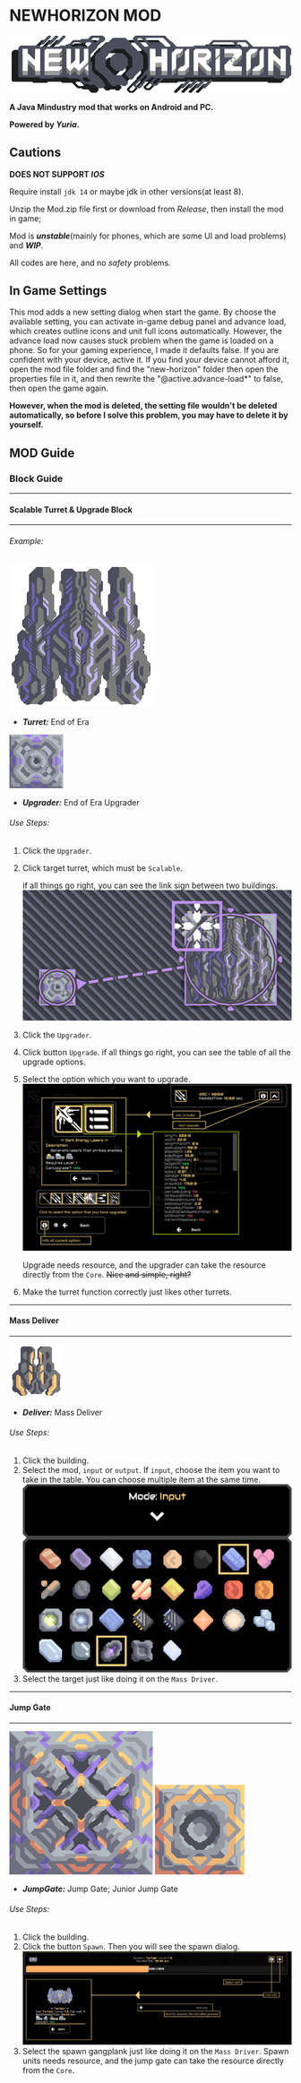 # NEWHORIZON MOD

![Logo](github-pictures/ui/logo.png)

****A Java Mindustry mod that works on Android and PC.****

**Powered by *Yuria*.**

## Cautions
**DOES NOT SUPPORT _IOS_**

Require install `jdk 14` or maybe jdk in other versions(at least 8).

Unzip the Mod.zip file first or download from _Release_, then install the mod in game;

Mod is ***unstable***(mainly for phones, which are some UI and load problems) and ***WIP***.

All codes are here, and no *safety* problems.

## In Game Settings
This mod adds a new setting dialog when start the game.
By choose the available setting, you can activate in-game debug panel and advance load, which creates outline icons and unit full icons automatically.
However, the advance load now causes stuck problem when the game is loaded on a phone. So for your gaming experience, I made it defaults false. If you are confident with your device, active it.
If you find your device cannot afford it, open the mod file folder and find the "new-horizon" folder then open the properties file in it, and then rewrite the "@active.advance-load*" to false, then open the game again.

**However, when the mod is deleted, the setting file wouldn't be deleted automatically, so before I solve this problem, you may have to delete it by yourself.**

## MOD Guide

### Block Guide

---
#### Scalable Turret & Upgrade Block

---

###### Example:

![end-of-era](assets/sprites/blocks/turrets/end-of-era.png)  
- **_Turret:_** End of Era

![eoe-upgrader](assets/sprites/blocks/special/EOE/end-of-era-upgrader.png)  
- **_Upgrader:_** End of Era Upgrader

###### Use Steps:
1. Click the `Upgrader`.
2. Click target turret, which must be `Scalable`.
   
   if all things go right, you can see the link sign between two buildings.
   ![guide-link](github-pictures/guide/link-upgrade.png)
3. Click the `Upgrader`.
4. Click button `Upgrade`.
   if all things go right, you can see the table of all the upgrade options.
5. Select the option which you want to upgrade.
   ![guide-upgrade](github-pictures/guide/ui-upgrade.png)

   Upgrade needs resource, and the upgrader can take the resource directly from the `Core`. ~~Nice and simple, right?~~
6. Make the turret function correctly just likes other turrets.
---
#### Mass Deliver

---
![mass-deliver](assets/sprites/blocks/special/mass-deliver.png)
- **_Deliver:_** Mass Deliver

###### Use Steps:
1. Click the building.
2. Select the mod, `input` or `output`.
   If `input`, choose the item you want to take in the table. You can choose multiple item at the same time.
   ![guide-mass-deliver](github-pictures/guide/ui-deliver.png)
3. Select the target just like doing it on the `Mass Driver`.

---
#### Jump Gate

---
![jump-gate](assets/sprites/blocks/special/jump-gate.png)
![jump-gate-junior](assets/sprites/blocks/special/jump-gate-junior.png)
- **_JumpGate:_** Jump Gate; Junior Jump Gate

###### Use Steps:
1. Click the building.
2. Click the button `Spawn`.
   Then you will see the spawn dialog.
   ![guide-jump-gate](github-pictures/guide/ui-jump-gate.png)
3. Select the spawn gangplank just like doing it on the `Mass Driver`.
   Spawn units needs resource, and the jump gate can take the resource directly from the `Core`.
